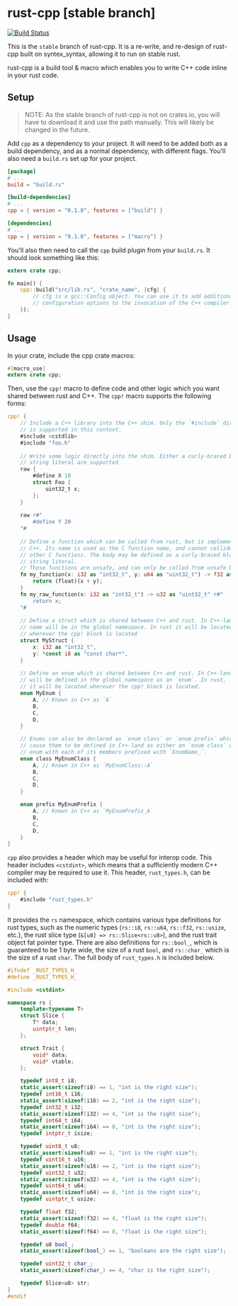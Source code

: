 # rust-cpp [stable branch]

[![Build Status](https://travis-ci.org/mystor/rust-cpp.svg?branch=stable)](https://travis-ci.org/mystor/rust-cpp)

This is the `stable` branch of rust-cpp. It is a re-write, and re-design of
rust-cpp built on syntex_syntax, allowing it to run on stable rust.

rust-cpp is a build tool & macro which enables you to write C++ code inline in
your rust code.

## Setup

> NOTE: As the stable branch of rust-cpp is not on crates.io, you will have to
> download it and use the path manually. This will likely be changed in the
> future.

Add `cpp` as a dependency to your project. It will need to be added both as a
build dependency, and as a normal dependency, with different flags. You'll also
need a `build.rs` set up for your project.

```toml
[package]
# ...
build = "build.rs"

[build-dependencies]
# ...
cpp = { version = "0.1.0", features = ["build"] }

[dependencies]
# ...
cpp = { version = "0.1.0", features = ["macro"] }
```

You'll also then need to call the `cpp` build plugin from your `build.rs`. It
should look something like this:

```rust
extern crate cpp;

fn main() {
    cpp::build("src/lib.rs", "crate_name", |cfg| {
        // cfg is a gcc::Config object. You can use it to add additional
        // configuration options to the invocation of the C++ compiler.
    });
}
```

## Usage

In your crate, include the cpp crate macros:

```rust
#[macro_use]
extern crate cpp;
```

Then, use the `cpp!` macro to define code and other logic which you want shared
between rust and C++. The `cpp!` macro supports the following forms:

```rust
cpp! {
    // Include a C++ library into the C++ shim. Only the `#include` directive 
    // is supported in this context.
    #include <cstdlib>
    #include "foo.h"
    
    // Write some logic directly into the shim. Either a curly-braced block or
    // string literal are supported
    raw {
        #define X 10
        struct Foo {
            uint32_t x;
        };
    }
    
    raw r#"
        #define Y 20
    "#
    
    // Define a function which can be called from rust, but is implemented in
    // C++. Its name is used as the C function name, and cannot collide with
    // other C functions. The body may be defined as a curly-braced block or 
    // string literal.
    // These functions are unsafe, and can only be called from unsafe blocks.
    fn my_function(x: i32 as "int32_t", y: u64 as "uint32_t") -> f32 as "float" {
        return (float)(x + y);
    }
    fn my_raw_function(x: i32 as "int32_t") -> u32 as "uint32_t" r#"
        return x;
    "#
    
    // Define a struct which is shared between C++ and rust. In C++-land its
    // name will be in the global namespace. In rust it will be located 
    // wherever the cpp! block is located
    struct MyStruct {
        x: i32 as "int32_t",
        y: *const i8 as "const char*",
    }
    
    // Define an enum which is shared between C++ and rust. In C++-land it 
    // will be defined in the global namespace as an `enum`. In rust,
    // it will be located wherever the cpp! block is located.
    enum MyEnum {
        A, // Known in C++ as `A`
        B,
        C,
        D,
    }

    // Enums can also be declared as `enum class` or `enum prefix` which will
    // cause them to be defined in C++-land as either an `enum class` or an
    // enum with each of its members prefixed with `EnumName_`.
    enum class MyEnumClass {
        A, // Known in C++ as `MyEnumClass::A`
        B,
        C,
        D,
    }

    enum prefix MyEnumPrefix {
        A, // Known in C++ as `MyEnumPrefix_A`
        B,
        C,
        D,
    }
}
```

`cpp` also provides a header which may be useful for interop code. This header
includes `<cstdint>`, which means that a sufficiently modern C++ compiler may be
required to use it. This header, `rust_types.h`, can be included with:

```rust
cpp! {
    #include "rust_types.h"
}
```

It provides the `rs` namespace, which contains various type definitions for rust
types, such as the numeric types (`rs::i8`, `rs::u64`, `rs::f32`, `rs::usize`,
etc.), the rust slice type (`&[u8] => rs::Slice<rs::u8>`), and the rust trait
object fat pointer type. There are also definitions for `rs::bool_`, which is
guaranteed to be 1 byte wide, the size of a rust `bool`, and `rs::char_` which
is the size of a rust `char`. The full body of `rust_types.h` is included below.

```c++
#ifndef _RUST_TYPES_H_
#define _RUST_TYPES_H_

#include <cstdint>

namespace rs {
    template<typename T>
    struct Slice {
        T* data;
        uintptr_t len;
    };

    struct Trait {
        void* data;
        void* vtable;
    };

    typedef int8_t i8;
    static_assert(sizeof(i8) == 1, "int is the right size");
    typedef int16_t i16;
    static_assert(sizeof(i16) == 2, "int is the right size");
    typedef int32_t i32;
    static_assert(sizeof(i32) == 4, "int is the right size");
    typedef int64_t i64;
    static_assert(sizeof(i64) == 8, "int is the right size");
    typedef intptr_t isize;

    typedef uint8_t u8;
    static_assert(sizeof(u8) == 1, "int is the right size");
    typedef uint16_t u16;
    static_assert(sizeof(u16) == 2, "int is the right size");
    typedef uint32_t u32;
    static_assert(sizeof(u32) == 4, "int is the right size");
    typedef uint64_t u64;
    static_assert(sizeof(u64) == 8, "int is the right size");
    typedef uintptr_t usize;

    typedef float f32;
    static_assert(sizeof(f32) == 4, "float is the right size");
    typedef double f64;
    static_assert(sizeof(f64) == 8, "float is the right size");

    typedef u8 bool_;
    static_assert(sizeof(bool_) == 1, "booleans are the right size");

    typedef uint32_t char_;
    static_assert(sizeof(char_) == 4, "char is the right size");

    typedef Slice<u8> str;
}
#endif
```
